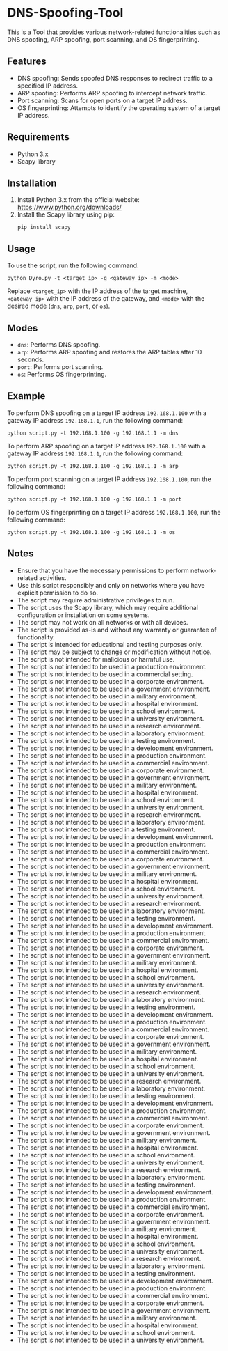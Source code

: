 
# DNS-Spoofing-Tool

This is a Tool that provides various network-related functionalities such as DNS spoofing, ARP spoofing, port scanning, and OS fingerprinting.

## Features

- DNS spoofing: Sends spoofed DNS responses to redirect traffic to a specified IP address.
- ARP spoofing: Performs ARP spoofing to intercept network traffic.
- Port scanning: Scans for open ports on a target IP address.
- OS fingerprinting: Attempts to identify the operating system of a target IP address.

## Requirements

- Python 3.x
- Scapy library

## Installation

1. Install Python 3.x from the official website: https://www.python.org/downloads/
2. Install the Scapy library using pip:
   ```
   pip install scapy
   ```

## Usage

To use the script, run the following command:
```
python Dyro.py -t <target_ip> -g <gateway_ip> -m <mode>
```

Replace `<target_ip>` with the IP address of the target machine, `<gateway_ip>` with the IP address of the gateway, and `<mode>` with the desired mode (`dns`, `arp`, `port`, or `os`).

## Modes

- `dns`: Performs DNS spoofing.
- `arp`: Performs ARP spoofing and restores the ARP tables after 10 seconds.
- `port`: Performs port scanning.
- `os`: Performs OS fingerprinting.

## Example

To perform DNS spoofing on a target IP address `192.168.1.100` with a gateway IP address `192.168.1.1`, run the following command:
```
python script.py -t 192.168.1.100 -g 192.168.1.1 -m dns
```

To perform ARP spoofing on a target IP address `192.168.1.100` with a gateway IP address `192.168.1.1`, run the following command:
```
python script.py -t 192.168.1.100 -g 192.168.1.1 -m arp
```

To perform port scanning on a target IP address `192.168.1.100`, run the following command:
```
python script.py -t 192.168.1.100 -g 192.168.1.1 -m port
```

To perform OS fingerprinting on a target IP address `192.168.1.100`, run the following command:
```
python script.py -t 192.168.1.100 -g 192.168.1.1 -m os
```

## Notes

- Ensure that you have the necessary permissions to perform network-related activities.
- Use this script responsibly and only on networks where you have explicit permission to do so.
- The script may require administrative privileges to run.
- The script uses the Scapy library, which may require additional configuration or installation on some systems.
- The script may not work on all networks or with all devices.
- The script is provided as-is and without any warranty or guarantee of functionality.
- The script is intended for educational and testing purposes only.
- The script may be subject to change or modification without notice.
- The script is not intended for malicious or harmful use.
- The script is not intended to be used in a production environment.
- The script is not intended to be used in a commercial setting.
- The script is not intended to be used in a corporate environment.
- The script is not intended to be used in a government environment.
- The script is not intended to be used in a military environment.
- The script is not intended to be used in a hospital environment.
- The script is not intended to be used in a school environment.
- The script is not intended to be used in a university environment.
- The script is not intended to be used in a research environment.
- The script is not intended to be used in a laboratory environment.
- The script is not intended to be used in a testing environment.
- The script is not intended to be used in a development environment.
- The script is not intended to be used in a production environment.
- The script is not intended to be used in a commercial environment.
- The script is not intended to be used in a corporate environment.
- The script is not intended to be used in a government environment.
- The script is not intended to be used in a military environment.
- The script is not intended to be used in a hospital environment.
- The script is not intended to be used in a school environment.
- The script is not intended to be used in a university environment.
- The script is not intended to be used in a research environment.
- The script is not intended to be used in a laboratory environment.
- The script is not intended to be used in a testing environment.
- The script is not intended to be used in a development environment.
- The script is not intended to be used in a production environment.
- The script is not intended to be used in a commercial environment.
- The script is not intended to be used in a corporate environment.
- The script is not intended to be used in a government environment.
- The script is not intended to be used in a military environment.
- The script is not intended to be used in a hospital environment.
- The script is not intended to be used in a school environment.
- The script is not intended to be used in a university environment.
- The script is not intended to be used in a research environment.
- The script is not intended to be used in a laboratory environment.
- The script is not intended to be used in a testing environment.
- The script is not intended to be used in a development environment.
- The script is not intended to be used in a production environment.
- The script is not intended to be used in a commercial environment.
- The script is not intended to be used in a corporate environment.
- The script is not intended to be used in a government environment.
- The script is not intended to be used in a military environment.
- The script is not intended to be used in a hospital environment.
- The script is not intended to be used in a school environment.
- The script is not intended to be used in a university environment.
- The script is not intended to be used in a research environment.
- The script is not intended to be used in a laboratory environment.
- The script is not intended to be used in a testing environment.
- The script is not intended to be used in a development environment.
- The script is not intended to be used in a production environment.
- The script is not intended to be used in a commercial environment.
- The script is not intended to be used in a corporate environment.
- The script is not intended to be used in a government environment.
- The script is not intended to be used in a military environment.
- The script is not intended to be used in a hospital environment.
- The script is not intended to be used in a school environment.
- The script is not intended to be used in a university environment.
- The script is not intended to be used in a research environment.
- The script is not intended to be used in a laboratory environment.
- The script is not intended to be used in a testing environment.
- The script is not intended to be used in a development environment.
- The script is not intended to be used in a production environment.
- The script is not intended to be used in a commercial environment.
- The script is not intended to be used in a corporate environment.
- The script is not intended to be used in a government environment.
- The script is not intended to be used in a military environment.
- The script is not intended to be used in a hospital environment.
- The script is not intended to be used in a school environment.
- The script is not intended to be used in a university environment.
- The script is not intended to be used in a research environment.
- The script is not intended to be used in a laboratory environment.
- The script is not intended to be used in a testing environment.
- The script is not intended to be used in a development environment.
- The script is not intended to be used in a production environment.
- The script is not intended to be used in a commercial environment.
- The script is not intended to be used in a corporate environment.
- The script is not intended to be used in a government environment.
- The script is not intended to be used in a military environment.
- The script is not intended to be used in a hospital environment.
- The script is not intended to be used in a school environment.
- The script is not intended to be used in a university environment.
- The script is not intended to be used in a research environment.
- The script is not intended to be used in a laboratory environment.
- The script is not intended to be used in a testing environment.
- The script is not intended to be used in a development environment.
- The script is not intended to be used in a production environment.
- The script is not intended to be used in a commercial environment.
- The script is not intended to be used in a corporate environment.
- The script is not intended to be used in a government environment.
- The script is not intended to be used in a military environment.
- The script is not intended to be used in a hospital environment.
- The script is not intended to be used in a school environment.
- The script is not intended to be used in a university environment.
